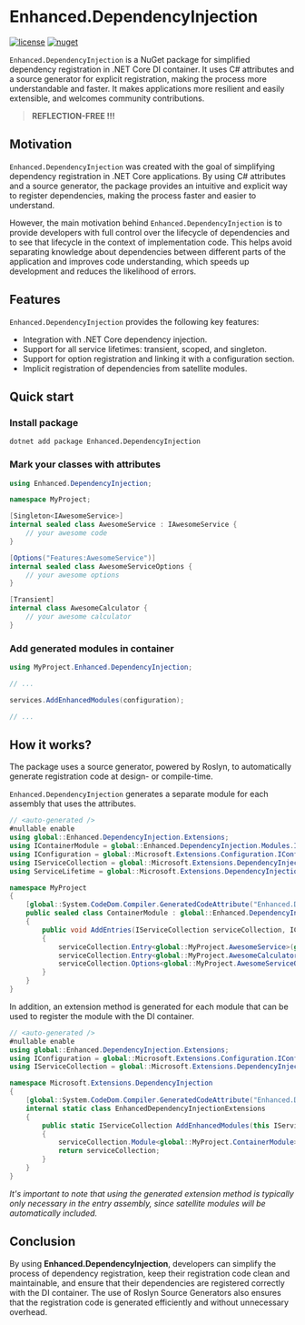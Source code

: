 # Enhanced.DependencyInjection 

[![license](https://flat.badgen.net/github/license/duskembayev/Enhanced.DependencyInjection)](LICENSE)
[![nuget](https://flat.badgen.net/nuget/v/Enhanced.DependencyInjection?icon=nuget)](https://www.nuget.org/packages/Enhanced.DependencyInjection)

`Enhanced.DependencyInjection` is a NuGet package for simplified dependency registration in .NET Core DI container. It uses C# attributes and a source generator for explicit registration, making the process more understandable and faster. It makes applications more resilient and easily extensible, and welcomes community contributions.

> **REFLECTION-FREE !!!**

## Motivation

`Enhanced.DependencyInjection` was created with the goal of simplifying dependency registration in .NET Core applications. By using C# attributes and a source generator, the package provides an intuitive and explicit way to register dependencies, making the process faster and easier to understand.

However, the main motivation behind `Enhanced.DependencyInjection` is to provide developers with full control over the lifecycle of dependencies and to see that lifecycle in the context of implementation code. This helps avoid separating knowledge about dependencies between different parts of the application and improves code understanding, which speeds up development and reduces the likelihood of errors.

## Features
`Enhanced.DependencyInjection` provides the following key features:

- Integration with .NET Core dependency injection.
- Support for all service lifetimes: transient, scoped, and singleton.
- Support for option registration and linking it with a configuration section.
- Implicit registration of dependencies from satellite modules.

## Quick start

### Install package
```shell
dotnet add package Enhanced.DependencyInjection
```

### Mark your classes with attributes
```csharp
using Enhanced.DependencyInjection;

namespace MyProject;

[Singleton<IAwesomeService>]
internal sealed class AwesomeService : IAwesomeService {
    // your awesome code
}

[Options("Features:AwesomeService")]
internal sealed class AwesomeServiceOptions {
    // your awesome options
}

[Transient]
internal class AwesomeCalculator {
    // your awesome calculator
}
```

### Add generated modules in container
```csharp
using MyProject.Enhanced.DependencyInjection;

// ... 

services.AddEnhancedModules(configuration);

// ...
```

## How it works?

The package uses a source generator, powered by Roslyn, to automatically generate registration code at design- or compile-time.

`Enhanced.DependencyInjection` generates a separate module for each assembly that uses the attributes.

```csharp
// <auto-generated />
#nullable enable
using global::Enhanced.DependencyInjection.Extensions;
using IContainerModule = global::Enhanced.DependencyInjection.Modules.IContainerModule;
using IConfiguration = global::Microsoft.Extensions.Configuration.IConfiguration;
using IServiceCollection = global::Microsoft.Extensions.DependencyInjection.IServiceCollection;
using ServiceLifetime = global::Microsoft.Extensions.DependencyInjection.ServiceLifetime;

namespace MyProject
{
    [global::System.CodeDom.Compiler.GeneratedCodeAttribute("Enhanced.DependencyInjection.CodeGeneration", "1.3.0")]
    public sealed class ContainerModule : global::Enhanced.DependencyInjection.Modules.IContainerModule
    {
        public void AddEntries(IServiceCollection serviceCollection, IConfiguration? configuration)
        {
            serviceCollection.Entry<global::MyProject.AwesomeService>(global::Microsoft.Extensions.DependencyInjection.ServiceLifetime.Singleton, typeof(global::MyProject.IAwesomeService));
            serviceCollection.Entry<global::MyProject.AwesomeCalculator>(global::Microsoft.Extensions.DependencyInjection.ServiceLifetime.Transient);
            serviceCollection.Options<global::MyProject.AwesomeServiceOptions>(configuration.GetSection("Features:AwesomeService"));
        }
    }
}

```

In addition, an extension method is generated for each module that can be used to register the module with the DI container.

```csharp
// <auto-generated />
#nullable enable
using global::Enhanced.DependencyInjection.Extensions;
using IConfiguration = global::Microsoft.Extensions.Configuration.IConfiguration;
using IServiceCollection = global::Microsoft.Extensions.DependencyInjection.IServiceCollection;

namespace Microsoft.Extensions.DependencyInjection
{
    [global::System.CodeDom.Compiler.GeneratedCodeAttribute("Enhanced.DependencyInjection.CodeGeneration", "1.3.0")]
    internal static class EnhancedDependencyInjectionExtensions
    {
        public static IServiceCollection AddEnhancedModules(this IServiceCollection serviceCollection, IConfiguration? configuration)
        {
            serviceCollection.Module<global::MyProject.ContainerModule>(configuration);
            return serviceCollection;
        }
    }
}
```

*It's important to note that using the generated extension method is typically only necessary in the entry assembly, since satellite modules will be automatically included.*

## Conclusion
By using **Enhanced.DependencyInjection**, developers can simplify the process of dependency registration, keep their registration code clean and maintainable, and ensure that their dependencies are registered correctly with the DI container. The use of Roslyn Source Generators also ensures that the registration code is generated efficiently and without unnecessary overhead.
